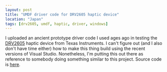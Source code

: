 ```yaml
---
layout: post
title: "UMDF driver code for DRV2605 haptic device"
location: "Japan"
tags: [drv2605, umdf, haptic, driver, windows]
---
```


I uploaded an ancient prototype driver code I used ages ago in testing the [DRV2605](http://www.ti.com/lit/ds/symlink/drv2605.pdf) haptic device from Texas Instruments. I can't figure out (and I also don't have time either) how to make this thing build using the recent versions of Visual Studio. Nonetheless, I'm putting this out there as reference to somebody doing something similar to this project. Source code is [here](https://github.com/hawkhai/tidrv2605-haptic-driver-umdf).

